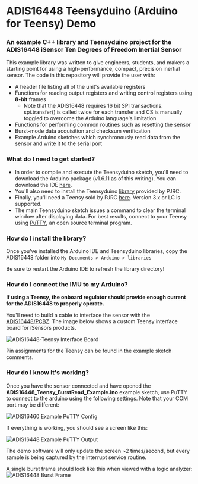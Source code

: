 # ADIS16448 Teensyduino (Arduino for Teensy) Demo
### An example C++ library and Teensyduino project for the ADIS16448 iSensor Ten Degrees of Freedom Inertial Sensor

This example library was written to give engineers, students, and makers a starting point for using a high-performance, compact, precision inertial sensor. The code in this repository will provide the user with:
- A header file listing all of the unit's available registers
- Functions for reading output registers and writing control registers using **8-bit** frames
    - Note that the ADIS16448 requires 16 bit SPI transactions. spi.transfer() is called twice for each transfer and CS is manually toggled to overcome the Arduino language's limitation 
- Functions for performing common routines such as resetting the sensor
- Burst-mode data acquisition and checksum verification
- Example Arduino sketches which synchronously read data from the sensor and write it to the serial port

### What do I need to get started?

- In order to compile and execute the Teensyduino sketch, you'll need to download the Arduino package (v1.6.11 as of this writing). You can download the IDE [here](https://www.arduino.cc/en/Main/Software).
- You'll also need to install the Teensyduino [library](https://www.pjrc.com/teensy/td_download.html) provided by PJRC.
- Finally, you'll need a Teensy sold by PJRC [here](https://www.pjrc.com/store/teensy32.html). Version 3.x or LC is supported.
- The main Teensyduino sketch issues a command to clear the terminal window after displaying data. For best results, connect to your Teensy using [PuTTY](http://www.chiark.greenend.org.uk/~sgtatham/putty/download.html), an open source terminal program.

### How do I install the library?

Once you've installed the Arduino IDE and Teensyduino libraries, copy the ADIS16448 folder into `My Documents > Arduino > libraries`

Be sure to restart the Arduino IDE to refresh the library directory!

### How do I connect the IMU to my Arduino?

**If using a Teensy, the onboard regulator should provide enough current for the ADIS16448 to properly operate.**

You'll need to build a cable to interface the sensor with the [ADIS16448/PCBZ](http://www.analog.com/en/design-center/evaluation-hardware-and-software/evaluation-boards-kits/eval-adis16448.html#eb-overview). The image below shows a custom Teensy interface board for iSensors products.

![ADIS16448-Teensy Interface Board](https://raw.githubusercontent.com/juchong/ADIS16448-Arduino-Teensy/master/images/interface_448.JPG)

Pin assignments for the Teensy can be found in the example sketch comments.

### How do I know it's working?

Once you have the sensor connected and have opened the **ADIS16448_Teensy_BurstRead_Example.ino** example sketch, use PuTTY to connect to the arduino using the following settings. Note that your COM port may be different:

![ADIS16460 Example PuTTY Config](https://raw.githubusercontent.com/juchong/ADIS16209-Arduino-Demo/master/setup_pictures/PuTTYConfig.PNG)

If everything is working, you should see a screen like this:

![ADIS16448 Example PuTTY Output](https://raw.githubusercontent.com/juchong/ADIS16448-Arduino-Teensy/master/images/burst_demo_448.PNG)

The demo software will only update the screen ~2 times/second, but every sample is being captured by the interrupt service routine.

A single burst frame should look like this when viewed with a logic analyzer:
![ADIS16448 Burst Frame](https://raw.githubusercontent.com/juchong/ADIS16448-Arduino-Teensy/master/images/burst_frame_capture_448.PNG)
